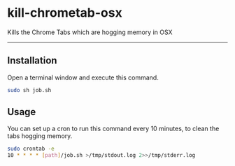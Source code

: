 # kill-chrometab-osx
Kills the Chrome Tabs which are hogging memory in OSX

---

## Installation

Open a terminal window and execute this command.

```bash
sudo sh job.sh
```

## Usage

You can set up a cron to run this command every 10 minutes, to clean the tabs hogging memory. 

```bash
sudo crontab -e
10 * * * * [path]/job.sh >/tmp/stdout.log 2>>/tmp/stderr.log
```

